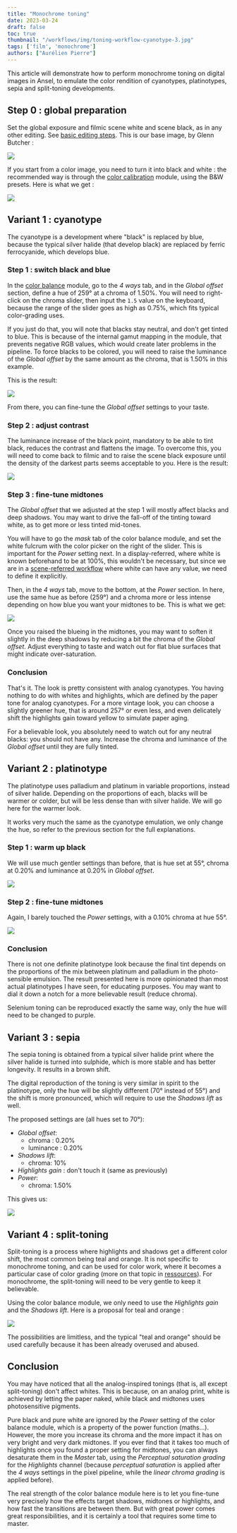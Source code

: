 ```yaml
---
title: "Monochrome toning"
date: 2023-03-24
draft: false
toc: true
thumbnail: "/workflows/img/toning-workflow-cyanotype-3.jpg"
tags: ['film', 'monochrome']
authors: ["Aurélien Pierre"]
---
```


This article will demonstrate how to perform monochrome toning on digital images in Ansel, to emulate the color rendition of cyanotypes, platinotypes, sepia and split-toning developments.

## Step 0 : global preparation

Set the global exposure and filmic scene white and scene black, as in any other editing. See [basic editing steps](./basic-editing.md). This is our base image, by Glenn Butcher :

![](/posts/toning-workflow-base.jpg)

If you start from a color image, you need to turn it into black and white : the recommended way is through the [color calibration](../doc/modules/processing-modules/color-calibration.md) module, using the B&W presets. Here is what we get :

![](/posts/toning-workflow-monochrome.jpg)

## Variant 1 : cyanotype

The cyanotype is a development where "black" is replaced by blue, because the typical silver halide (that develop black) are replaced by ferric ferrocyanide, which develops blue.

### Step 1 : switch black and blue

In the [color balance](../doc/modules/processing-modules/color-balance-rgb.md) module, go to the _4 ways_ tab, and in the _Global offset_ section, define a hue of 259° at a chroma of 1.50%. You will need to right-click on the chroma slider, then input the `1.5` value on the keyboard, because the range of the slider goes as high as 0.75%, which fits typical color-grading uses.

If you just do that, you will note that blacks stay neutral, and don't get tinted to blue. This is because of the internal gamut mapping in the module, that prevents negative RGB values, which would create later problems in the pipeline. To force blacks to be colored, you will need to raise the luminance of the _Global offset_ by the same amount as the chroma, that is 1.50% in this example.

This is the result:

![](/posts/toning-workflow-cyanotype-1.jpg)

From there, you can fine-tune the _Global offset_ settings to your taste.

### Step 2 : adjust contrast

The luminance increase of the black point, mandatory to be able to tint black, reduces the contrast and flattens the image. To overcome this, you will need to come back to filmic and to raise the scene black exposure until the density of the darkest parts seems acceptable to you. Here is the result:

![](/posts/toning-workflow-cyanotype-2.jpg)

### Step 3 : fine-tune midtones

The _Global offset_ that we adjusted at the step 1 will mostly affect blacks and deep shadows. You may want to drive the fall-off of the tinting toward white, as to get more or less tinted mid-tones.

You will have to go the _mask_ tab of the color balance module, and set the white fulcrum with the color picker on the right of the slider. This is important for the _Power_ setting next. In a display-referred, where white is known beforehand to be at 100%, this wouldn't be necessary, but since we are in a [scene-referred workflow](./scene-referred.md) where white can have any value, we need to define it explicitly.

Then, in the _4 ways_ tab, move to the bottom, at the _Power_ section. In here, use the same hue as before (259°) and a chroma more or less intense depending on how blue you want your midtones to be. This is what we get:

![](/posts/toning-workflow-cyanotype-3.jpg)

Once you raised the blueing in the midtones, you may want to soften it slightly in the deep shadows by reducing a bit the chroma of the _Global offset_. Adjust everything to taste and watch out for flat blue surfaces that might indicate over-saturation.

### Conclusion

That's it. The look is pretty consistent with analog cyanotypes. You having nothing to do with whites and highlights, which are defined by the paper tone for analog cyanotypes. For a more vintage look, you can choose a slightly greener hue, that is around 257° or even less, and even delicately shift the highlights gain toward yellow to simulate paper aging.

For a believable look, you absolutely need to watch out for any neutral blacks: you should not have any. Increase the chroma and luminance of the _Global offset_ until they are fully tinted.

## Variant 2 : platinotype

The platinotype uses palladium and platinum in variable proportions, instead of silver halide. Depending on the proportions of each, blacks will be warmer or colder, but will be less dense than with silver halide. We will go here for the warmer look.

It works very much the same as the cyanotype emulation, we only change the hue, so refer to the previous section for the full explanations.

### Step 1 : warm up black

We will use much gentler settings than before, that is hue set at 55°, chroma at 0.20% and luminance at 0.20% in _Global offset_.

![](/posts/toning-workflow-platinotype-1.jpg)


### Step 2 : fine-tune midtones

Again, I barely touched the _Power_ settings, with a 0.10% chroma at hue 55°.

![](/posts/toning-workflow-platinotype-2.jpg)

### Conclusion

There is not one definite platinotype look because the final tint depends on the proportions of the mix between platinum and palladium in the photo-sensible emulsion. The result presented here is more opinionated than most actual platinotypes I have seen, for educating purposes. You may want to dial it down a notch for a more believable result (reduce chroma).

Selenium toning can be reproduced exactly the same way, only the hue will need to be changed to purple.

## Variant 3 : sepia

The sepia toning is obtained from a typical silver halide print where the silver halide is turned into sulphide, which is more stable and has better longevity. It results in a brown shift.

The digital reproduction of the toning is very similar in spirit to the platinotype, only the hue will be slightly different (70° instead of 55°) and the shift is more pronounced, which will require to use the _Shadows lift_ as well.

The proposed settings are (all hues set to 70°): 

* _Global offset_:
  * chroma : 0.20%
  * luminance : 0.20%
* _Shadows lift_:
  * chroma: 10%
* _Highlights gain_ : don't touch it (same as previously)
* _Power_: 
  * chroma: 1.50%

This gives us:

![](/posts/toning-workflow-sepia.jpg)


## Variant 4 : split-toning

Split-toning is a process where highlights and shadows get a different color shift, the most common being teal and orange. It is not specific to monochrome toning, and can be used for color work, where it becomes a particular case of color grading (more on that topic in [ressources](../resources/readings.md#color-grading)). For monochrome, the split-toning will need to be very gentle to keep it believable.

Using the color balance module, we only need to use the _Highlights gain_ and the _Shadows lift_. Here is a proposal for teal and orange :

![](/posts/toning-workflow-split-toning.jpg)

The possibilities are limitless, and the typical "teal and orange" should be used carefully because it has been already overused and abused.

## Conclusion

You may have noticed that all the analog-inspired tonings (that is, all except split-toning) don't affect whites. This is because, on an analog print, white is achieved by letting the paper naked, while black and midtones uses photosensitive pigments.

Pure black and pure white are ignored by the _Power_ setting of the color balance module, which is a property of the power function (maths…). However, the more you increase its chroma and the more impact it has on very bright and very dark midtones. If you ever find that it takes too much of highlights once you found a proper setting for midtones, you can always desaturate them in the _Master_ tab, using the _Perceptual saturation grading_ for the _Highlights_ channel (because _perceptual saturation_ is applied after the _4 ways_ settings in the pixel pipeline, while the _linear chroma grading_ is applied before).

The real strength of the color balance module here is to let you fine-tune very precisely how the effects target shadows, midtones or highlights, and how fast the transitions are between them. But with great power comes great responsibilities, and it is certainly a tool that requires some time to master.
